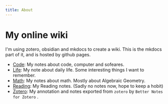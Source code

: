 ```yaml
---
title: About
---
```

# My online wiki
I'm using zotero, obsidian and mkdocs to create a wiki.
This is the mkdocs part of it, and is hosted by github pages.

<!-- - [About](/wiki/About/index): More details about this wiki. -->
- [Code](/wiki/Code/index): My notes about code, computer and sofeares.
- [Life](/wiki/Life/index): My note about daily life. Some interesting things I want to remember.
- [Math](/wiki/Math/index): My notes about math. Mostly about Algebraic Geometry.
- [Reading](/wiki/Reading/index): My Reading notes. (Sadly no notes now, hope to keep a hobit)
- [Zotero](/wiki/zotero/index): My annotation and notes exported from `zotero` by `Better Notes for Zotero` .